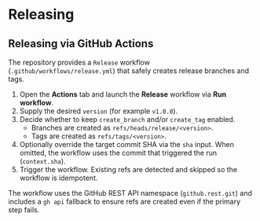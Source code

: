 # Releasing

## Releasing via GitHub Actions

The repository provides a `Release` workflow (`.github/workflows/release.yml`) that safely creates release branches and tags.

1. Open the **Actions** tab and launch the **Release** workflow via **Run workflow**.
2. Supply the desired `version` (for example `v1.0.0`).
3. Decide whether to keep `create_branch` and/or `create_tag` enabled.
   - Branches are created as `refs/heads/release/<version>`.
   - Tags are created as `refs/tags/<version>`.
4. Optionally override the target commit SHA via the `sha` input. When omitted, the workflow uses the commit that triggered the run (`context.sha`).
5. Trigger the workflow. Existing refs are detected and skipped so the workflow is idempotent.

The workflow uses the GitHub REST API namespace (`github.rest.git`) and includes a `gh api` fallback to ensure refs are created even if the primary step fails.

